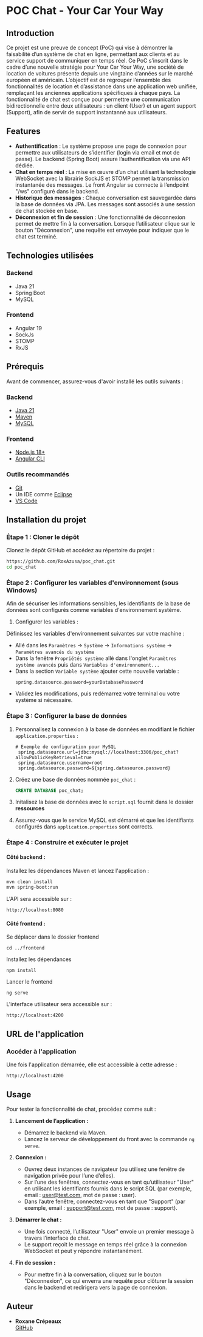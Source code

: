 # POC Chat - Your Car Your Way

## Introduction

Ce projet est une preuve de concept (PoC) qui vise à démontrer la faisabilité d’un système de chat en ligne, permettant aux clients et au service support de communiquer en temps réel. Ce PoC s’inscrit dans le cadre d’une nouvelle stratégie pour Your Car Your Way, une société de location de voitures présente depuis une vingtaine d’années sur le marché européen et américain. L’objectif est de regrouper l’ensemble des fonctionnalités de location et d’assistance dans une application web unifiée, remplaçant les anciennes applications spécifiques à chaque pays. La fonctionnalité de chat est conçue pour permettre une communication bidirectionnelle entre deux utilisateurs : un client (User) et un agent support (Support), afin de servir de support instantanné aux utilisateurs.

## Features

- **Authentification** : Le système propose une page de connexion pour permettre aux utilisateurs de s’identifier (login via email et mot de passe). Le backend (Spring Boot) assure l’authentification via une API dédiée.
- **Chat en temps réel** : La mise en œuvre d’un chat utilisant la technologie WebSocket avec la librairie SockJS et STOMP permet la transmission instantanée des messages. Le front Angular se connecte à l’endpoint "/ws" configuré dans le backend.
- **Historique des messages** : Chaque conversation est sauvegardée dans la base de données via JPA. Les messages sont associés à une session de chat stockée en base.
- **Déconnexion et fin de session** : Une fonctionnalité de déconnexion permet de mettre fin à la conversation. Lorsque l’utilisateur clique sur le bouton "Déconnexion", une requête est envoyée pour indiquer que le chat est terminé.

## Technologies utilisées

### Backend

- Java 21
- Spring Boot
- MySQL

### Frontend

- Angular 19
- SockJs
- STOMP
- RxJS

## Prérequis

Avant de commencer, assurez-vous d'avoir installé les outils suivants :  
### Backend

- [Java 21](https://www.oracle.com/java/technologies/downloads/#jdk21-windows)  
- [Maven](https://maven.apache.org/download.cgi)  
- [MySQL](https://dev.mysql.com/downloads/)

### Frontend

- [Node.js 18+](https://nodejs.org/en)
- [Angular CLI](https://angular.dev/tools/cli)

### Outils recommandés

- [Git](https://git-scm.com/)  
- Un IDE comme [Eclipse](https://www.eclipse.org/)
- [VS Code](https://code.visualstudio.com/)

## Installation du projet

### Étape 1 : Cloner le dépôt
Clonez le dépôt GitHub et accédez au répertoire du projet :  
```bash
https://github.com/RoxAzusa/poc_chat.git
cd poc_chat
```

### Étape 2 : Configurer les variables d'environnement (sous Windows)
Afin de sécuriser les informations sensibles, les identifiants de la base de données sont configurés comme variables d'environnement système.

1. Configurer les variables :

Définissez les variables d'environnement suivantes sur votre machine :
- Allé dans les `Paramètres` -> `Système` -> `Informations système` -> `Paramètres avancés du système`
- Dans la fenêtre `Propriétés système` allé dans l'onglet `Paramètres système avancés` puis dans `Variables d'environnement...`
- Dans la section `Variable système` ajouter cette nouvelle variable :
    ```
    spring.datasource.password=yourDatabasePassword
    ```
- Validez les modifications, puis redémarrez votre terminal ou votre système si nécessaire.

### Étape 3 : Configurer la base de données
1. Personnalisez la connexion à la base de données en modifiant le fichier `application.properties` :  
   ```properties
   # Exemple de configuration pour MySQL
    spring.datasource.url=jdbc:mysql://localhost:3306/poc_chat?allowPublicKeyRetrieval=true
    spring.datasource.username=root
    spring.datasource.password=${spring.datasource.password}
   ```

2. Créez une base de données nommée `poc_chat` :  
     ```sql
     CREATE DATABASE poc_chat;
     ```

3. Initalisez la base de données avec le `script.sql` fournit dans le dossier **ressources**

4. Assurez-vous que le service MySQL est démarré et que les identifiants configurés dans `application.properties` sont corrects.

### Étape 4 : Construire et exécuter le projet

#### Côté backend :

Installez les dépendances Maven et lancez l'application :  
```bash
mvn clean install
mvn spring-boot:run
```

L'API sera accessible sur : 
```
http://localhost:8080
```

#### Côté frontend :

Se déplacer dans le dossier frontend
```
cd ../frontend
```

Installez les dépendances
```
npm install
```

Lancer le frontend
```
ng serve
```

L'interface utilisateur sera accessible sur : 
```
http://localhost:4200
```

## URL de l'application

### Accéder à l'application
Une fois l'application démarrée, elle est accessible à cette adresse : 

```
http://localhost:4200
```

## Usage

Pour tester la fonctionnalité de chat, procédez comme suit :

1. **Lancement de l’application :**
   - Démarrez le backend via Maven.
   - Lancez le serveur de développement du front avec la commande `ng serve`.
   
2. **Connexion :**
   - Ouvrez deux instances de navigateur (ou utilisez une fenêtre de navigation privée pour l’une d’elles).
   - Sur l’une des fenêtres, connectez-vous en tant qu’utilisateur "User" en utilisant les identifiants fournis dans le script SQL (par exemple, email : user@test.com, mot de passe : user).
   - Dans l’autre fenêtre, connectez-vous en tant que "Support" (par exemple, email : support@test.com, mot de passe : support).

3. **Démarrer le chat :**
   - Une fois connecté, l’utilisateur "User" envoie un premier message à travers l’interface de chat.
   - Le support reçoit le message en temps réel grâce à la connexion WebSocket et peut y répondre instantanément.
   
4. **Fin de session :**
   - Pour mettre fin à la conversation, cliquez sur le bouton "Déconnexion", ce qui enverra une requête pour clôturer la session dans le backend et redirigera vers la page de connexion.

## Auteur

- **Roxane Crépeaux**  
  [GitHub](https://github.com/RoxAzusa)
